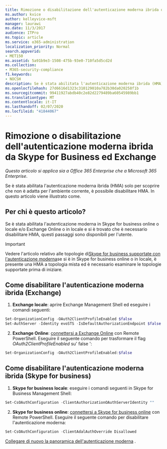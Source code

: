 ```yaml
---
title: Rimozione o disabilitazione dell'autenticazione moderna ibrida da Skype for Business ed Exchange
ms.author: kvice
author: kelleyvice-msft
manager: laurawi
ms.date: 11/3/2017
audience: ITPro
ms.topic: article
ms.service: o365-administration
localization_priority: Normal
search.appverid:
- MET150
ms.assetid: 5a91b9e3-1508-475b-93e0-710fa5d5cd2d
ms.collection:
- M365-security-compliance
f1.keywords:
- NOCSH
description: Se è stata abilitata l'autenticazione moderna ibrida (HMA) solo per scoprire che non è adatta per l'ambiente corrente, è possibile disabilitare HMA. In questo articolo viene illustrato come.
ms.openlocfilehash: 27d6616d1323c310129010a782b30da020258f1b
ms.sourcegitcommit: 99411927abdb40c2e82d2279489ba60545989bb1
ms.translationtype: MT
ms.contentlocale: it-IT
ms.lasthandoff: 02/07/2020
ms.locfileid: "41844067"
---
```

# <a name="removing-or-disabling-hybrid-modern-authentication-from-skype-for-business-and-exchange"></a>Rimozione o disabilitazione dell'autenticazione moderna ibrida da Skype for Business ed Exchange

*Questo articolo si applica sia a Office 365 Enterprise che a Microsoft 365 Enterprise*.

Se è stata abilitata l'autenticazione moderna ibrida (HMA) solo per scoprire che non è adatta per l'ambiente corrente, è possibile disabilitare HMA. In questo articolo viene illustrato come.
  
## <a name="who-is-this-article-for"></a>Per chi è questo articolo?

Se è stata abilitata l'autenticazione moderna in Skype for business online o locale e/o Exchange Online o in locale e si è trovato che è necessario disabilitare HMA, questi passaggi sono disponibili per l'utente.

> [!IMPORTANT]
> Vedere l'articolo relativo alle topologie di[Skype for business supportate con l'autenticazione moderna](https://technet.microsoft.com/library/mt803262.aspx)se si è in Skype for business online o in locale, è presente una HMA a topologia mista ed è necessario esaminare le topologie supportate prima di iniziare.
  
## <a name="how-to-disable-hybrid-modern-authentication-exchange"></a>Come disabilitare l'autenticazione moderna ibrida (Exchange)

1. **Exchange locale**: aprire Exchange Management Shell ed eseguire i comandi seguenti: 

```powershell
Set-OrganizationConfig -OAuth2ClientProfileEnabled $false
Set-AuthServer -Identity evoSTS -IsDefaultAuthorizationEndpoint $false
```

2. **Exchange Online**: [connettersi a Exchange Online](https://docs.microsoft.com/powershell/exchange/exchange-online/connect-to-exchange-online-powershell/connect-to-exchange-online-powershell) con Remote PowerShell. Eseguire il seguente comando per trasformare il flag *OAuth2ClientProfileEnabled* su' false ':

```powershell    
Set-OrganizationConfig -OAuth2ClientProfileEnabled:$false
```
    
## <a name="how-to-disable-hybrid-modern-authentication-skype-for-business"></a>Come disabilitare l'autenticazione moderna ibrida (Skype for business)

1. **Skype for business locale**: eseguire i comandi seguenti in Skype for Business Management Shell:

```powershell
Set-CsOAuthConfiguration -ClientAuthorizationOAuthServerIdentity ""
```

2. **Skype for business online**: [connettersi a Skype for business online](https://docs.microsoft.com/office365/enterprise/powershell/manage-skype-for-business-online-with-office-365-powershell) con Remote PowerShell. Eseguire il seguente comando per disabilitare l'autenticazione moderna:

```powershell    
Set-CsOAuthConfiguration -ClientAdalAuthOverride Disallowed
```

[Collegare di nuovo la panoramica dell'autenticazione moderna](hybrid-modern-auth-overview.md) . 
  

